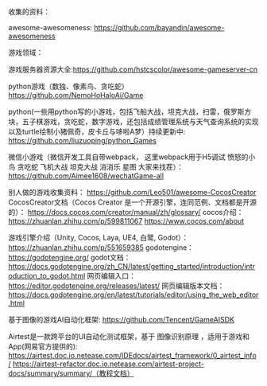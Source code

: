 收集的资料：

awesome-awesomeness: 
https://github.com/bayandin/awesome-awesomeness


游戏领域：

游戏服务器资源大全:https://github.com/hstcscolor/awesome-gameserver-cn

python游戏（数独、像素鸟、贪吃蛇）https://github.com/NemoHoHaloAi/Game

python(一些用python写的小游戏，包括飞船大战，坦克大战，扫雷，俄罗斯方块，五子棋游戏，贪吃蛇，数字游戏，还包括成绩管理系统与天气查询系统的实现以及turtle绘制小猪佩奇，皮卡丘与哆啦A梦）持续更新中:
https://github.com/liuzuoping/python_Games

微信小游戏（微信开发工具自带webpack， 这里webpack用于H5调试
愤怒的小鸟 贪吃蛇 飞机大战 坦克大战 消消乐 星图 大家来找茬）：
https://github.com/Aimee1608/wechatGame-all

别人做的游戏收集资料： https://github.com/Leo501/awesome-CocosCreator
CocosCreator文档（Cocos Creator 是一个开源引擎，连同范例、文档都是开源的）：
https://docs.cocos.com/creator/manual/zh/glossary/
cocos介绍：
https://zhuanlan.zhihu.com/p/599811067
https://www.cocos.com/about

游戏引擎介绍（Unity, Cocos, Laya, UE4, 白鹭, Godot）：https://zhuanlan.zhihu.com/p/551659385
godotengine： https://godotengine.org/
godot文档： https://docs.godotengine.org/zh_CN/latest/getting_started/introduction/introduction_to_godot.html
网页编辑入口： https://editor.godotengine.org/releases/latest/
网页编辑版本文档： https://docs.godotengine.org/en/latest/tutorials/editor/using_the_web_editor.html

基于图像的游戏AI自动化框架:
https://github.com/Tencent/GameAISDK

Airtest是一款跨平台的UI自动化测试框架，基于 图像识别原理 ，适用于游戏和App(网易官方提供的):
https://airtest.doc.io.netease.com/IDEdocs/airtest_framework/0_airtest_info/
https://airtest-refactor.doc.io.netease.com/airtest-project-docs/summary/summary/（教程文档）